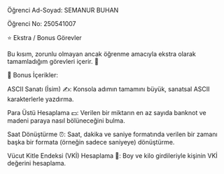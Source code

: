 Öğrenci Ad-Soyad: SEMANUR BUHAN

Öğrenci No: 250541007

⭐ Ekstra / Bonus Görevler

Bu kısım, zorunlu olmayan ancak öğrenme amacıyla ekstra olarak tamamladığım görevleri içerir. 🚀

💎 Bonus İçerikler:

ASCII Sanatı (İsim) ✍️: Konsola adımın tamamını büyük, sanatsal ASCII karakterlerle yazdırma.

Para Üstü Hesaplama 💵: Verilen bir miktarın en az sayıda banknot ve madeni paraya nasıl bölüneceğini bulma.

Saat Dönüştürme ⏰: Saat, dakika ve saniye formatında verilen bir zamanı başka bir formata (örneğin sadece saniyeye) dönüştürme.

Vücut Kitle Endeksi (VKİ) Hesaplama 🧍: Boy ve kilo girdileriyle kişinin VKİ değerini hesaplama.
